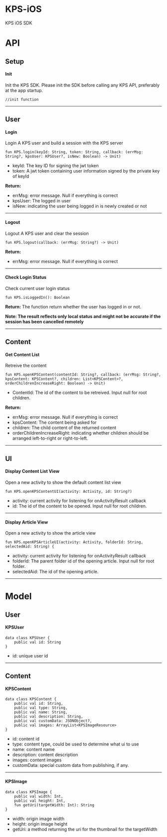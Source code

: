 # KPS-iOS
KPS iOS SDK

# API


## Setup


#### Init

Init the KPS SDK. Please init the SDK before calling any KPS API, preferably at the app startup.

```
//init function
```

---

## User

#### Login

Login A KPS user and build a session with the KPS server

```
fun KPS.login(keyId: String, token: String, callback: (errMsg: String?, kpsUser: KPSUser?, isNew: Boolean) -> Unit)
```
- keyId: The key ID for signing the jwt token
- token: A jwt token containing user information signed by the private key of keyId

**Return:**
- errMsg: error message. Null if everything is correct
- kpsUser: The logged in user
- isNew: indicating the user being logged in is newly created or not
---

#### Logout

Logout A KPS user and clear the session

```
fun KPS.logout(callback: (errMsg: String?) -> Unit)
```

**Return:**
- errMsg: error message. Null if everything is correct
---

#### Check Login Status

Check current user login status

```
fun KPS.isLoggedIn(): Boolean
```

**Return:**
The function return whether the user has logged in or not.

**Note: The result reflects only local status and might not be accurate if the session has been cancelled remotely**

---


## Content

#### Get Content List

Retreive the content

```
fun KPS.openKPSContent(contentId: String?, callback: (errMsg: String?, kpsContent: KPSContent?, children: List<KPSContent>?, orderChildrenIncreaseRight: Boolean) -> Unit)
```
- ContentId: The id of the content to be retreived. Input null for root children.

**Return:**
- errMsg: error message. Null if everything is correct
- kpsContent: The content being asked for
- children: The child content of the returned content
- orderChildrenIncreaseRight: indicating whether children should be arranged left-to-right or right-to-left.

---

## UI

#### Display Content List View

Open a new activity to show the default content list view

```
fun KPS.openKPSContentUI(activity: Activity, id: String?)
```

- activity: current activity for listening for onActivityResult callback
- id: The id of the content to be opened. Input null for root children.

---

#### Display Article View

Open a new activity to show the article view

```
fun KPS.openKPSArticleUI(activity: Activity, folderId: String, selectedAid: String) {
```

- activity: current activity for listening for onActivityResult callback
- folderId: The parent folder id of the opening article. Input null for root folder.
- selectedAid: The id of the opening article.

---


# Model

## User

#### KPSUser

```
data class KPSUser {
    public val id: String
}
```

- id: unique user id
---

## Content

#### KPSContent

```
data class KPSContent {
    public val id: String,
    public val type: String,
    public val name: String,
    public val description: String,
    public val customData: JSONObject?,
    public val images: ArrayList<KPSImageResource>
}
```

- id: content id
- type: content type, could be used to determine what ui to use
- name: content name
- description: content description
- images: content images
- customData: special custom data from publishing, if any.
---

#### KPSImage

```
data class KPSImage {
    public val width: Int,
    public val height: Int,
    fun getUri(targetWidth: Int): String
}
```

- width: origin image width
- height: origin image height
- getUri: a method returning the uri for the thumbnail for the targetWidth
